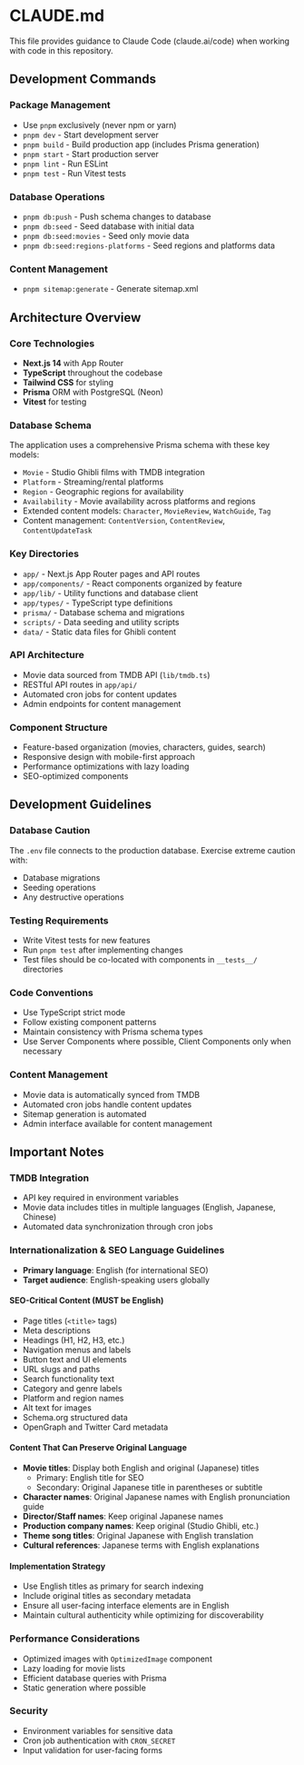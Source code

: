 # CLAUDE.md

This file provides guidance to Claude Code (claude.ai/code) when working with code in this repository.

## Development Commands

### Package Management
- Use `pnpm` exclusively (never npm or yarn)
- `pnpm dev` - Start development server
- `pnpm build` - Build production app (includes Prisma generation)
- `pnpm start` - Start production server
- `pnpm lint` - Run ESLint
- `pnpm test` - Run Vitest tests

### Database Operations
- `pnpm db:push` - Push schema changes to database
- `pnpm db:seed` - Seed database with initial data
- `pnpm db:seed:movies` - Seed only movie data
- `pnpm db:seed:regions-platforms` - Seed regions and platforms data

### Content Management
- `pnpm sitemap:generate` - Generate sitemap.xml

## Architecture Overview

### Core Technologies
- **Next.js 14** with App Router
- **TypeScript** throughout the codebase
- **Tailwind CSS** for styling
- **Prisma** ORM with PostgreSQL (Neon)
- **Vitest** for testing

### Database Schema
The application uses a comprehensive Prisma schema with these key models:
- `Movie` - Studio Ghibli films with TMDB integration
- `Platform` - Streaming/rental platforms
- `Region` - Geographic regions for availability
- `Availability` - Movie availability across platforms and regions
- Extended content models: `Character`, `MovieReview`, `WatchGuide`, `Tag`
- Content management: `ContentVersion`, `ContentReview`, `ContentUpdateTask`

### Key Directories
- `app/` - Next.js App Router pages and API routes
- `app/components/` - React components organized by feature
- `app/lib/` - Utility functions and database client
- `app/types/` - TypeScript type definitions
- `prisma/` - Database schema and migrations
- `scripts/` - Data seeding and utility scripts
- `data/` - Static data files for Ghibli content

### API Architecture
- Movie data sourced from TMDB API (`lib/tmdb.ts`)
- RESTful API routes in `app/api/`
- Automated cron jobs for content updates
- Admin endpoints for content management

### Component Structure
- Feature-based organization (movies, characters, guides, search)
- Responsive design with mobile-first approach
- Performance optimizations with lazy loading
- SEO-optimized components

## Development Guidelines

### Database Caution
The `.env` file connects to the production database. Exercise extreme caution with:
- Database migrations
- Seeding operations
- Any destructive operations

### Testing Requirements
- Write Vitest tests for new features
- Run `pnpm test` after implementing changes
- Test files should be co-located with components in `__tests__/` directories

### Code Conventions
- Use TypeScript strict mode
- Follow existing component patterns
- Maintain consistency with Prisma schema types
- Use Server Components where possible, Client Components only when necessary

### Content Management
- Movie data is automatically synced from TMDB
- Automated cron jobs handle content updates
- Sitemap generation is automated
- Admin interface available for content management

## Important Notes

### TMDB Integration
- API key required in environment variables
- Movie data includes titles in multiple languages (English, Japanese, Chinese)
- Automated data synchronization through cron jobs

### Internationalization & SEO Language Guidelines
- **Primary language**: English (for international SEO)
- **Target audience**: English-speaking users globally

#### SEO-Critical Content (MUST be English)
- Page titles (`<title>` tags)
- Meta descriptions 
- Headings (H1, H2, H3, etc.)
- Navigation menus and labels
- Button text and UI elements
- URL slugs and paths
- Search functionality text
- Category and genre labels
- Platform and region names
- Alt text for images
- Schema.org structured data
- OpenGraph and Twitter Card metadata

#### Content That Can Preserve Original Language
- **Movie titles**: Display both English and original (Japanese) titles
  - Primary: English title for SEO
  - Secondary: Original Japanese title in parentheses or subtitle
- **Character names**: Original Japanese names with English pronunciation guide
- **Director/Staff names**: Keep original Japanese names
- **Production company names**: Keep original (Studio Ghibli, etc.)
- **Theme song titles**: Original Japanese with English translation
- **Cultural references**: Japanese terms with English explanations

#### Implementation Strategy
- Use English titles as primary for search indexing
- Include original titles as secondary metadata
- Ensure all user-facing interface elements are in English
- Maintain cultural authenticity while optimizing for discoverability

### Performance Considerations
- Optimized images with `OptimizedImage` component
- Lazy loading for movie lists
- Efficient database queries with Prisma
- Static generation where possible

### Security
- Environment variables for sensitive data
- Cron job authentication with `CRON_SECRET`
- Input validation for user-facing forms